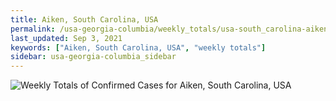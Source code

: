 ```yaml
---
title: Aiken, South Carolina, USA
permalink: /usa-georgia-columbia/weekly_totals/usa-south_carolina-aiken-weekly_totals.html
last_updated: Sep 3, 2021
keywords: ["Aiken, South Carolina, USA", "weekly totals"]
sidebar: usa-georgia-columbia_sidebar
---
```


![Weekly Totals of Confirmed Cases for Aiken, South Carolina, USA](/covid_tracker/images/graphs/usa-south_carolina-aiken-weekly_totals_graph.png)

